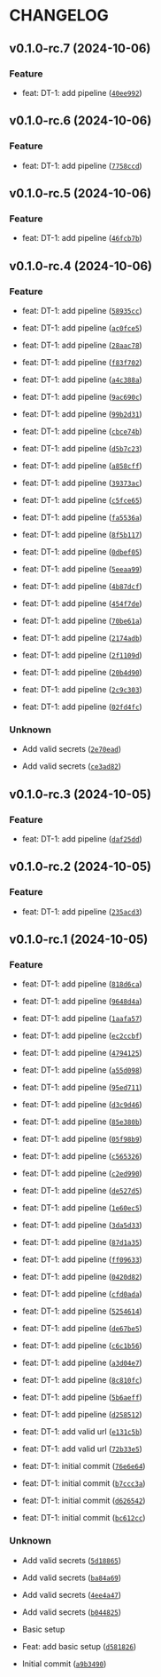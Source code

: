 # CHANGELOG

## v0.1.0-rc.7 (2024-10-06)

### Feature

* feat: DT-1: add pipeline ([`40ee992`](https://github.com/devops-toys/devops-toys/commit/40ee992125195f4cd1de34d36ffb663a9c455130))

## v0.1.0-rc.6 (2024-10-06)

### Feature

* feat: DT-1: add pipeline ([`7758ccd`](https://github.com/devops-toys/devops-toys/commit/7758ccdd5a7d5cc37fdfb94420c528349a0959c0))

## v0.1.0-rc.5 (2024-10-06)

### Feature

* feat: DT-1: add pipeline ([`46fcb7b`](https://github.com/devops-toys/devops-toys/commit/46fcb7bf0c189e98c2f26d3eeb1036628ab89bed))

## v0.1.0-rc.4 (2024-10-06)

### Feature

* feat: DT-1: add pipeline ([`58935cc`](https://github.com/devops-toys/devops-toys/commit/58935ccef5b1b9d3a6058e323095b906698f942a))

* feat: DT-1: add pipeline ([`ac0fce5`](https://github.com/devops-toys/devops-toys/commit/ac0fce55e89b0dd97725716e3e98e7e78a9e4079))

* feat: DT-1: add pipeline ([`28aac78`](https://github.com/devops-toys/devops-toys/commit/28aac787a876485647c336ad2835f9b8e9447379))

* feat: DT-1: add pipeline ([`f83f702`](https://github.com/devops-toys/devops-toys/commit/f83f702f387e2b0a3136d2bc02df0cdca2dd57f6))

* feat: DT-1: add pipeline ([`a4c388a`](https://github.com/devops-toys/devops-toys/commit/a4c388aacff004a127abcba907966f1d17dbd576))

* feat: DT-1: add pipeline ([`9ac690c`](https://github.com/devops-toys/devops-toys/commit/9ac690c8aa4abcfa53c850c79699635863317771))

* feat: DT-1: add pipeline ([`99b2d31`](https://github.com/devops-toys/devops-toys/commit/99b2d31f35857a9611f065178fa75fa7644116a4))

* feat: DT-1: add pipeline ([`cbce74b`](https://github.com/devops-toys/devops-toys/commit/cbce74b80be8dd5c1af6063fbf049331768a153f))

* feat: DT-1: add pipeline ([`d5b7c23`](https://github.com/devops-toys/devops-toys/commit/d5b7c23298a59d3af7b218058dfd6825bb19887f))

* feat: DT-1: add pipeline ([`a858cff`](https://github.com/devops-toys/devops-toys/commit/a858cff0a7d9ac3d21068b017155f03d80ea3152))

* feat: DT-1: add pipeline ([`39373ac`](https://github.com/devops-toys/devops-toys/commit/39373acde1f8bf1762daf7a4c5f5deed8984c6ea))

* feat: DT-1: add pipeline ([`c5fce65`](https://github.com/devops-toys/devops-toys/commit/c5fce6515e7a9f2a3dda66561aa3b783dee5a67d))

* feat: DT-1: add pipeline ([`fa5536a`](https://github.com/devops-toys/devops-toys/commit/fa5536aba2c0628a9c2dd10fd512877f5aa7f9a2))

* feat: DT-1: add pipeline ([`8f5b117`](https://github.com/devops-toys/devops-toys/commit/8f5b11741e2e4a179f41e87aabcce14a5816443c))

* feat: DT-1: add pipeline ([`0dbef05`](https://github.com/devops-toys/devops-toys/commit/0dbef05359bec6870d66ce2760e95a6988fe093a))

* feat: DT-1: add pipeline ([`5eeaa99`](https://github.com/devops-toys/devops-toys/commit/5eeaa99bdb8a49c8f3293dab49c793cb9386dab7))

* feat: DT-1: add pipeline ([`4b87dcf`](https://github.com/devops-toys/devops-toys/commit/4b87dcfccf04652c8927d4f2581e136810158080))

* feat: DT-1: add pipeline ([`454f7de`](https://github.com/devops-toys/devops-toys/commit/454f7de8fe3b0a09b0b280cc0b785836474a071e))

* feat: DT-1: add pipeline ([`70be61a`](https://github.com/devops-toys/devops-toys/commit/70be61a5465b6b50161804acf3bd7fd14fad3154))

* feat: DT-1: add pipeline ([`2174adb`](https://github.com/devops-toys/devops-toys/commit/2174adbe415fbd737bf68a8b601289a82201d1c6))

* feat: DT-1: add pipeline ([`2f1109d`](https://github.com/devops-toys/devops-toys/commit/2f1109dde0e1aa3e1f6ef32f44229bf53de5ebdd))

* feat: DT-1: add pipeline ([`20b4d90`](https://github.com/devops-toys/devops-toys/commit/20b4d904915108d5998f33b9017220323c9790f4))

* feat: DT-1: add pipeline ([`2c9c303`](https://github.com/devops-toys/devops-toys/commit/2c9c303f6a9f3889e76b23764173be24b23585f0))

* feat: DT-1: add pipeline ([`02fd4fc`](https://github.com/devops-toys/devops-toys/commit/02fd4fc7f39f6f05b094f45d5e7b08d2ede75795))

### Unknown

* Add valid secrets ([`2e70ead`](https://github.com/devops-toys/devops-toys/commit/2e70ead54c996acde6970838c3721ed9b686a483))

* Add valid secrets ([`ce3ad82`](https://github.com/devops-toys/devops-toys/commit/ce3ad82ea1ee113dd81a8efe90050d1b1fa9c094))

## v0.1.0-rc.3 (2024-10-05)

### Feature

* feat: DT-1: add pipeline ([`daf25dd`](https://github.com/devops-toys/devops-toys/commit/daf25dd1ba284a4f248892bc8fc604189eafb74a))

## v0.1.0-rc.2 (2024-10-05)

### Feature

* feat: DT-1: add pipeline ([`235acd3`](https://github.com/devops-toys/devops-toys/commit/235acd30be508221ff9a5f1125b687baf97fee93))

## v0.1.0-rc.1 (2024-10-05)

### Feature

* feat: DT-1: add pipeline ([`818d6ca`](https://github.com/devops-toys/devops-toys/commit/818d6ca6c2d2de31ae17cbd5144f0c692854688d))

* feat: DT-1: add pipeline ([`9648d4a`](https://github.com/devops-toys/devops-toys/commit/9648d4ac468c726b14a45d668134dd1584c9a88b))

* feat: DT-1: add pipeline ([`1aafa57`](https://github.com/devops-toys/devops-toys/commit/1aafa57afb005c4b482e4a0a1570aceb38410e91))

* feat: DT-1: add pipeline ([`ec2ccbf`](https://github.com/devops-toys/devops-toys/commit/ec2ccbfca7f389fde747c63a80d2d76001e7fcfd))

* feat: DT-1: add pipeline ([`4794125`](https://github.com/devops-toys/devops-toys/commit/4794125666a5051326a7a9350e36a9be7cd157c5))

* feat: DT-1: add pipeline ([`a55d098`](https://github.com/devops-toys/devops-toys/commit/a55d0981bd9e0095ea6645dd848d174ee3684ba6))

* feat: DT-1: add pipeline ([`95ed711`](https://github.com/devops-toys/devops-toys/commit/95ed71132c54971a5d5fc77f15eaf7a2f7da7d5a))

* feat: DT-1: add pipeline ([`d3c9d46`](https://github.com/devops-toys/devops-toys/commit/d3c9d46a676ff8d352cea358c4c499cd3f5dcafc))

* feat: DT-1: add pipeline ([`85e380b`](https://github.com/devops-toys/devops-toys/commit/85e380b10242609dcdb3dba14dfb3d6a375542e1))

* feat: DT-1: add pipeline ([`05f98b9`](https://github.com/devops-toys/devops-toys/commit/05f98b9418d9d7db8be91d641a989c53232c8ccc))

* feat: DT-1: add pipeline ([`c565326`](https://github.com/devops-toys/devops-toys/commit/c565326d632cb4aaee92c0c8043352412d4e16c6))

* feat: DT-1: add pipeline ([`c2ed990`](https://github.com/devops-toys/devops-toys/commit/c2ed99057969a5c81677bc00982d5529e62f03c2))

* feat: DT-1: add pipeline ([`de527d5`](https://github.com/devops-toys/devops-toys/commit/de527d5b6e85a3b00233f58e549020f62f162f52))

* feat: DT-1: add pipeline ([`1e60ec5`](https://github.com/devops-toys/devops-toys/commit/1e60ec57424ad8b7b94fdf1c06c61b0e24a6553d))

* feat: DT-1: add pipeline ([`3da5d33`](https://github.com/devops-toys/devops-toys/commit/3da5d33c3f498fdc23151497173ea60b00d10c7f))

* feat: DT-1: add pipeline ([`87d1a35`](https://github.com/devops-toys/devops-toys/commit/87d1a35a8c71294f59d39c402ae67658c075492d))

* feat: DT-1: add pipeline ([`ff09633`](https://github.com/devops-toys/devops-toys/commit/ff09633a46bb915a81ad04eb06a644df8bb42350))

* feat: DT-1: add pipeline ([`0420d82`](https://github.com/devops-toys/devops-toys/commit/0420d82b2a8488b83f94008c6355d6e7c4077afc))

* feat: DT-1: add pipeline ([`cfd0ada`](https://github.com/devops-toys/devops-toys/commit/cfd0ada4e7fcccf304e9f28c04b8998da1ad5a0a))

* feat: DT-1: add pipeline ([`5254614`](https://github.com/devops-toys/devops-toys/commit/525461412c08d1e8eb834f77b9ce255a26ea6130))

* feat: DT-1: add pipeline ([`de67be5`](https://github.com/devops-toys/devops-toys/commit/de67be5baf5f00966d5221e6fe87e1638145b8bf))

* feat: DT-1: add pipeline ([`c6c1b56`](https://github.com/devops-toys/devops-toys/commit/c6c1b56ab8ae0892f8d6765af03e21705fe9be1c))

* feat: DT-1: add pipeline ([`a3d04e7`](https://github.com/devops-toys/devops-toys/commit/a3d04e717c225cf2cbe08b1f0c339c7c7d31cfdb))

* feat: DT-1: add pipeline ([`8c810fc`](https://github.com/devops-toys/devops-toys/commit/8c810fcdc1a1aa23f9e0eccb13db539b28f18219))

* feat: DT-1: add pipeline ([`5b6aeff`](https://github.com/devops-toys/devops-toys/commit/5b6aefff86e1038e832f23c24d996d2426dc9fa4))

* feat: DT-1: add pipeline ([`d258512`](https://github.com/devops-toys/devops-toys/commit/d2585121ac153f02649fe15ae0b73797e25c0817))

* feat: DT-1: add valid url ([`e131c5b`](https://github.com/devops-toys/devops-toys/commit/e131c5ba9f047265c6c6375aa95344e6bcfe91bb))

* feat: DT-1: add valid url ([`72b33e5`](https://github.com/devops-toys/devops-toys/commit/72b33e572309584bf124d5f6890ec031493f94cd))

* feat: DT-1: initial commit ([`76e6e64`](https://github.com/devops-toys/devops-toys/commit/76e6e64df39ae0a334c48aad618e7762e66ecb30))

* feat: DT-1: initial commit ([`b7ccc3a`](https://github.com/devops-toys/devops-toys/commit/b7ccc3af148b2c3bf55898d1383783b5d0708638))

* feat: DT-1: initial commit ([`d626542`](https://github.com/devops-toys/devops-toys/commit/d626542c1504cb760fe97711dfbc266219ebe7e9))

* feat: DT-1: initial commit ([`bc612cc`](https://github.com/devops-toys/devops-toys/commit/bc612cc2cf58527e1cf22afcdd1c2bcde243a6bf))

### Unknown

* Add valid secrets ([`5d18865`](https://github.com/devops-toys/devops-toys/commit/5d18865805a4851fabe429a43e3df67e7a448563))

* Add valid secrets ([`ba84a69`](https://github.com/devops-toys/devops-toys/commit/ba84a69bb111f062295cc76b99f0003154e53fb6))

* Add valid secrets ([`4ee4a47`](https://github.com/devops-toys/devops-toys/commit/4ee4a479913322c6bc4b529d933b0092892c1cfd))

* Add valid secrets ([`b044825`](https://github.com/devops-toys/devops-toys/commit/b0448256889817d50a0becae9c1841fc5c3b0865))

* Basic setup

* Feat: add basic setup ([`d581826`](https://github.com/devops-toys/devops-toys/commit/d581826480cad01378a28689fb27b590e68ce503))

* Initial commit ([`a9b3490`](https://github.com/devops-toys/devops-toys/commit/a9b3490a766b39b4f86a43a6dffe73e8ed9921a4))
